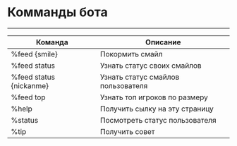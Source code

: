 # Комманды бота
___

| Команда                 | Описание                           |
|-------------------------|------------------------------------|
| %feed {smile}           | Покормить смайл                    |
| %feed status            | Узнать статус своих смайлов        |
| %feed status {nickanme} | Узнать статус смайлов пользователя |
| %feed top               | Узнать топ игроков по размеру      |
| %help                   | Получить сылку на эту страницу     |
| %status                 | Посмотреть статус пользователя     |
| %tip                    | Получить совет                     |
